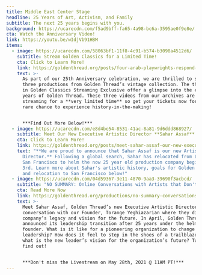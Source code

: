 ```yaml
---
title: Middle East Center Stage
headline: 25 Years of Art, Activism, and Family
subtitle: The next 25 years begins with you.
background: https://ucarecdn.com/f5ad9bff-fa65-4a98-bc6a-3595ae0f9e8e/
cta: Watch the Anniversary Video!
link: https://youtu.be/wIdjVb91HBM
items:
  - image: https://ucarecdn.com/58063bf1-11f8-4c91-b574-b3098a4512d6/
    subtitle: Stream Golden Classics for a Limited Time!
    cta: Click to Learn More!
    link: https://goldenthread.org/posts/four-arab-playwrights-respond-to-the-now/
    text: >-
      As part of our 25th Anniversary celebration, we are thrilled to screen
      three productions from Golden Thread’s vintage collection. The three plays
      in Golden Classics Streaming Exclusive offer a glimpse into the early
      years of Golden Thread. These three videos from our archives are only
      streaming for a **very limited time** so get your tickets now for this
      rare chance to experience history-in-the-making!


      ***Find Out More Below!***
  - image: https://ucarecdn.com/e8d4be54-8531-41ac-8a81-9d6ddd868927/
    subtitle: Meet Our New Executive Artistic Director **Sahar Assaf**!
    cta: Click to Learn More!
    link: https://goldenthread.org/posts/meet-sahar-assaf-our-new-executive-artistic-director
    text: "**We are proud to announce that Sahar Assaf is our new Artistic
      Director.** Following a global search, Sahar has relocated from Lebanon to
      San Francisco to helm the now 25 year old production company beginning May
      3rd. Learn more about Sahar's artistic history, goals for Golden Thread,
      and relocation to San Francisco below!"
  - image: https://ucarecdn.com/04d59367-3e11-4870-9aa3-39690f3acbcd/
    subtitle: "NO SUMMARY: Online Conversations with Artists that Don't Fit in a Box!"
    cta: Read More Now
    link: https://goldenthread.org/productions/no-summary-conversations-with-artists-that-dont-fit-in-a-box/
    text: >-
      Meet Sahar Assaf, Golden Thread’s new Executive Artistic Director in
      conversation with our Founder, Torange Yeghiazarian where they discuss the
      company’s legacy and vision for the future. In April, Golden Thread
      announced its leadership transition after 25 years under the helm of its
      founder. What is it like for a pioneering organization to change
      leadership? How does it feel to step in the shoes of a trailblazer? And
      what is the new leader’s vision for the organization’s future? Tune in to
      find out! 


      ***Don't miss the Livestream on May 28th, 2021 @ 11AM PT!***
---
```

